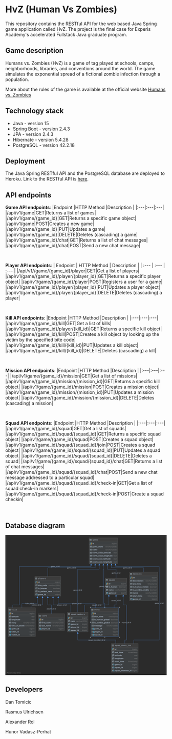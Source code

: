# HvZ (Human Vs Zombies)

This repository contains the RESTful API for the web based Java Spring game application called HvZ.
The project is the final case for Experis Academy's accelerated Fullstack Java graduate program. 

## Game description

Humans vs. Zombies (HvZ) is a game of tag played at schools, camps, neighborhoods, libraries, and conventions around the world. 
The game simulates the exponential spread of a fictional zombie infection through a population.

More about the rules of the game is available at the official website [Humans vs. Zombies](https://humansvszombies.org)

## Technology stack 

- Java - version 15
- Spring Boot - version 2.4.3
- JPA - version 2.4.3
- Hibernate - version 5.4.28
- PostgreSQL - version 42.2.18

## Deployment
The Java Spring RESTful API and the PostgreSQL database are deployed to Heroku.
Link to the RESTful API is [here](https://hvz-backend-v1.herokuapp.com).

## API endpoints

<b>Game API endpoints</b>:
|Endpoint |HTTP Method |Description |
|:---|:---|:---|
|/api/v1/game|GET|Returns a list of games|
|/api/v1/game/{game_id}|GET|Returns a specific game object|
|/api/v1/game|POST|Creates a new game|
|/api/v1/game/{game_id}|PUT|Updates a game|
|/api/v1/game/{game_id}|DELETE|Deletes (cascading) a game|
|/api/v1/game/{game_id}/chat|GET|Returns a list of chat messages|
|/api/v1/game/{game_id}/chat|POST|Send a new chat message|

</br>

<b>Player API endpoints</b>:
| Endpoint | HTTP Method | Description |
| :--- | :--- | :--- |
|/api/v1//game/{game_id}/player|GET|Get a list of players|
|/api/v1/game/{game_id}/player/{player_id}|GET|Returns a specific player object|
|/api/v1/game/{game_id}/player|POST|Registers a user for a game|
|/api/v1/game/{game_id}/player/{player_id}|PUT|Updates a player object|
|/api/v1/game/{game_id}/player/{player_id}|DELETE|Deletes (cascading) a player|

</br>

<b>Kill API endpoints</b>:
|Endpoint |HTTP Method |Description |
|:---|:---|:---|
|/api/v1/game/{game_id}/kill|GET|Get a list of kills|
|/api/v1/game/{game_id}/player/{kill_id}|GET|Returns a specific kill object|
|/api/v1/game/{game_id}/kill|POST|Creates a kill object by looking up the victim by the specified bite code|
|/api/v1/game/{game_id}/kill/{kill_id}|PUT|Updates a kill object|
|/api/v1/game/{game_id}/kill/{kill_id}|DELETE|Deletes (cascading) a kill|

</br>

<b>Mission API endpoints</b>:
|Endpoint |HTTP Method |Description |
|:---|:---|:---|
|/api/v1/game/{game_id}/mission|GET|Get a list of missions|
|/api/v1/game/{game_id}/mission/{mission_id}|GET|Returns a specific kill object|
|/api/v1/game/{game_id}/mission|POST|Creates a mission object|
|/api/v1/game/{game_id}/mission/{mission_id}|PUT|Updates a mission object|
|/api/v1/game/{game_id}/mission/{mission_id}|DELETE|Deletes (cascading) a mission|

</br>

<b>Squad API endpoints</b>:
|Endpoint |HTTP Method |Description |
|:---|:---|:---|
|/api/v1/game/{game_id}/squad|GET|Get a list of squads|
|/api/v1/game/{game_id}/squad/{squad_id}|GET|Returns a specific squad object|
|/api/v1/game/{game_id}/squad|POST|Creates a squad object|
|/api/v1/game/{game_id}/squad/{squad_id}/join|POST|Creates a squad object|
|/api/v1/game/{game_id}/squad/{squad_id}|PUT|Updates a squad object|
|/api/v1/game/{game_id}/squad/{squad_id}|DELETE|Deletes a squad|
|/api/v1/game/{game_id}/squad/{squad_id}/chat|GET|Returns a list of chat messages|
|/api/v1/game/{game_id}/squad/{squad_id}/chat|POST|Send a new chat message addressed to a particular squad|
|/api/v1/game/{game_id}/squad/{squad_id}/check-in|GET|Get a list of squad check-in markers|
|/api/v1/game/{game_id}/squad/{squad_id}/check-in|POST|Create a squad checkin|

</br>

## Database diagram
![HvZ](https://github.com/godlikecpu/HvZ-backend/blob/main/docs/hvzdb.png "HvZ DB diagram")

## Developers

Dan Tomicic 

Rasmus Ulrichsen

Alexander Rol

Hunor Vadasz-Perhat




